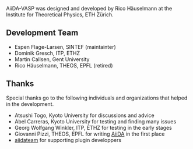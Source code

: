 AiiDA-VASP was designed and developed by Rico Häuselmann at the Institute for Theoretical Physics, ETH Zürich.

## Development Team
* Espen Flage-Larsen, SINTEF (maintainter)
* Dominik Gresch, ITP, ETHZ
* Martin Callsen, Gent University
* Rico Häuselmann, THEOS, EPFL (retired)

## Thanks
Special thanks go to the following individuals and organizations that helped in the development.

* Atsushi Togo, Kyoto University for discussions and advice
* Abel Carreras, Kyoto University for testing and finding many issues
* Georg Wolfgang Winkler, ITP, ETHZ for testing in the early stages
* Giovanni Pizzi, THEOS, EPFL for writing [AiiDA](https://github.com/aiidateam/aiida_core) in the first place
* [aiidateam](https://github.com/aiidateam) for supporting plugin developpers
